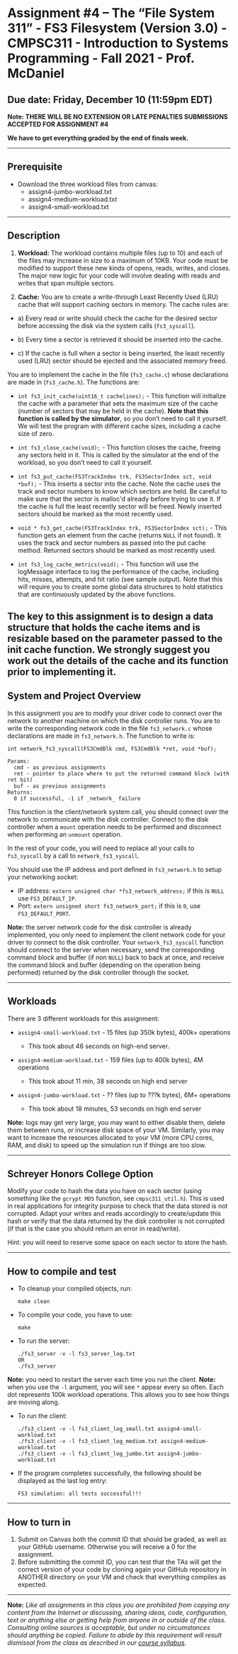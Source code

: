 # Assignment #4 – The “File System 311” - FS3 Filesystem (Version 3.0) - CMPSC311 - Introduction to Systems Programming - Fall 2021 - Prof. McDaniel

## **Due date: Friday, December 10 (11:59pm EDT)**

**Note: THERE WILL BE NO EXTENSION OR LATE PENALTIES SUBMISSIONS ACCEPTED FOR ASSIGNMENT #4**

**We have to get everything graded by the end of finals week.**

---
## Prerequisite


- Download the three workload files from canvas:
  - assign4-jumbo-workload.txt
  - assign4-medium-workload.txt
  - assign4-small-workload.txt

---
## Description



1. **Workload:** The workload contains multiple files (up to 10) and each of the files may increase in size to a maximum of 10KB. Your code must be modified to support these new kinds of opens, reads, writes, and closes. The major new logic for your code will involve dealing with reads and writes that span multiple sectors.
  
2. **Cache:** You are to create a write-through Least Recently Used (LRU) cache that will support caching sectors in memory. The cache rules are:

  - a) Every read or write should check the cache for the desired sector before accessing the disk via the system calls (`fs3_syscall`).

  - b) Every time a sector is retrieved it should be inserted into the cache.

  - c) If the cache is full when a sector is being inserted, the least recently used (LRU) sector should be ejected and the associated memory freed.
 
You are to implement the cache in the file (`fs3_cache.c`) whose declarations are made in (`fs3_cache.h`). The functions are:

- `int fs3_init_cache(uint16_t cachelines);` - This function will initialize the cache with a parameter that sets the maximum size of the cache (number of sectors that may be held in the cache). **Note that this function is called by the simulator**, so you don’t need to call it yourself. We will test the program with different cache sizes, including a cache size of zero.
 
- `int fs3_close_cache(void);` - This function closes the cache, freeing any sectors held in it. This is called by the simulator at the end of the workload, so you don’t need to call it yourself.

- `int fs3_put_cache(FS3TrackIndex trk, FS3SectorIndex sct, void *buf);` - This inserts a sector into the cache. Note the cache uses the track and sector numbers to know which sectors are held. Be careful to make sure that the sector is malloc'd already before trying to use it. If the cache is full the least recently sector will be freed. Newly inserted sectors should be marked as the most recently used.
 
- `void * fs3_get_cache(FS3TrackIndex trk, FS3SectorIndex sct);` - This function gets an element from the cache (returns `NULL` if not found). It uses the track and sector numbers as passed into the put cache method. Returned sectors should be marked as most recently used.
 
- `int fs3_log_cache_metrics(void);` - This function will use the logMessage interface to log the performance of the cache, including hits, misses, attempts, and hit ratio (see sample output). Note that this will require you to create some global data structures to hold statistics that are continuously updated by the above functions.
 
The key to this assignment is to design a data structure that holds the cache items and is resizable based on the parameter passed to the init cache function. We strongly suggest you work out the details of the cache and its function prior to implementing it.
---
## System and Project Overview

In this assignment you are to modify your driver code to connect over the network to another machine on which the disk controller runs. You are to write the corresponding network code in the file `fs3_network.c` whose declarations are made in `fs3_network.h`. The function to write is:

`int network_fs3_syscall(FS3CmdBlk cmd, FS3CmdBlk *ret, void *buf);`
```
Params:
  cmd - as previous assignments
  ret - pointer to place where to put the returned command block (with ret bit)
  buf - as previous assignments
Returns:
  0 if successful, -1 if _network_ failure
  ```
  
This function is the client/network system call, you should connect over the network to communicate with the disk controller. Connect to the disk controller when a `mount` operation needs to be performed and disconnect when performing an `unmount` operation.

In the rest of your code, you will need to replace all your calls to `fs3_syscall` by a call to `network_fs3_syscall`. 

You should use the IP address and port defined in `fs3_network.h` to setup your networking socket: 
 - IP address: `extern unsigned char *fs3_network_address;` if this is `NULL` use `FS3_DEFAULT_IP`.
 - Port: `extern unsigned short fs3_network_port;` if this is `0`, use `FS3_DEFAULT_PORT`.
  
**Note:** the server network code for the disk controller is already implemented, you only need to implement the client network code for your driver to connect to the disk controller. Your `network_fs3_syscall` function should connect to the server when necessary, send the corresponding command block and buffer (if non `NULL`) back to back at once, and receive the command block and buffer (depending on the operation being performed) returned by the disk controller through the socket.

---
## Workloads

There are 3 different workloads for this assignment:

- `assign4-small-workload.txt` - 15 files (up 350k bytes), 400k+ operations
  - This took about 46 seconds on high-end server.

- `assign4-medium-workload.txt` - 159 files (up to 400k bytes), 4M operations
  - This took about 11 min, 38 seconds on high end server

- `assign4-jumbo-workload.txt` - ?? files (up to ???k bytes), 6M+ operations
  - This took about 18 minutes, 53 seconds on high end server

**Note:** logs may get very large, you may want to either disable them, delete them between runs, or increase disk space of your VM. Similarly, you may want to increase the resources allocated to your VM (more CPU cores, RAM, and disk) to speed up the simulation run if things are too slow. 

---
## Schreyer Honors College Option 

Modify your code to hash the data you have on each sector (using something like the `gcrypt MD5` function, see `cmpsc311_util.h`). This is used in real applications for integrity purpose to check that the data stored is not corrupted. Adapt your writes and reads accordingly to create/update this hash or verify that the data returned by the disk controller is not corrupted (if that is the case you should return an error in read/write).

Hint: you will need to reserve some space on each sector to store the hash.


---
## How to compile and test

- To cleanup your compiled objects, run:
  ```
  make clean
  ```

- To compile your code, you have to use:
  ```
  make
  ```

- To run the server:
  ```
  ./fs3_server -v -l fs3_server_log.txt 
  OR
  ./fs3_server
  ```

**Note:** you need to restart the server each time you run the client.
**Note:** when you use the `-l` argument, you will see `*` appear every so often. Each dot represents 100k workload operations. This allows you to see how things are moving along.

- To run the client:
  ```
  ./fs3_client -v -l fs3_client_log_small.txt assign4-small-workload.txt
  ./fs3_client -v -l fs3_client_log_medium.txt assign4-medium-workload.txt
  ./fs3_client -v -l fs3_client_log_jumbo.txt assign4-jumbo-workload.txt
  ```

- If the program completes successfully, the following should be displayed as the last log entry:
  ```
  FS3 simulation: all tests successful!!!
  ```

---
## How to turn in

1. Submit on Canvas both the commit ID that should be graded, as well as your GitHub username. Otherwise you will receive a 0 for the assignment.
2. Before submitting the commit ID, you can test that the TAs will get the correct version of your code by cloning again your GitHub repository in ANOTHER directory on your VM and check that everything compiles as expected.

---
**Note:** *Like all assignments in this class you are prohibited from copying any content from the Internet or discussing, sharing ideas, code, configuration, text or anything else or getting help from anyone in or outside of the class. Consulting online sources is acceptable, but under no circumstances should anything be copied. Failure to abide by this requirement will result dismissal from the class as described in our [course syllabus](https://psu.instructure.com/courses/2136848/assignments/syllabus).*

